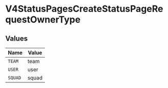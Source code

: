 # V4StatusPagesCreateStatusPageRequestOwnerType


## Values

| Name    | Value   |
| ------- | ------- |
| `TEAM`  | team    |
| `USER`  | user    |
| `SQUAD` | squad   |